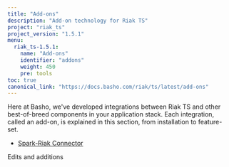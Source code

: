 ```yaml
---
title: "Add-ons"
description: "Add-on technology for Riak TS"
project: "riak_ts"
project_version: "1.5.1"
menu:
  riak_ts-1.5.1:
    name: "Add-ons"
    identifier: "addons"
    weight: 450
    pre: tools
toc: true
canonical_link: "https://docs.basho.com/riak/ts/latest/add-ons"
---
```


Here at Basho, we've developed integrations between Riak TS and other best-of-breed components in your application stack. Each integration, called an add-on, is explained in this section, from installation to feature-set.

* [Spark-Riak Connector](spark-riak-connector)

Edits and additions


